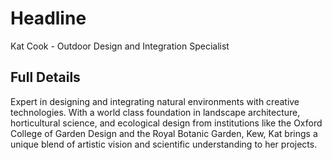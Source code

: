 # Headline

Kat Cook - Outdoor Design and Integration Specialist

## Full Details

Expert in designing and integrating natural environments with creative technologies. With a world class foundation in landscape architecture, horticultural science, and ecological design from institutions like the Oxford College of Garden Design and the Royal Botanic Garden, Kew, Kat brings a unique blend of artistic vision and scientific understanding to her projects.

